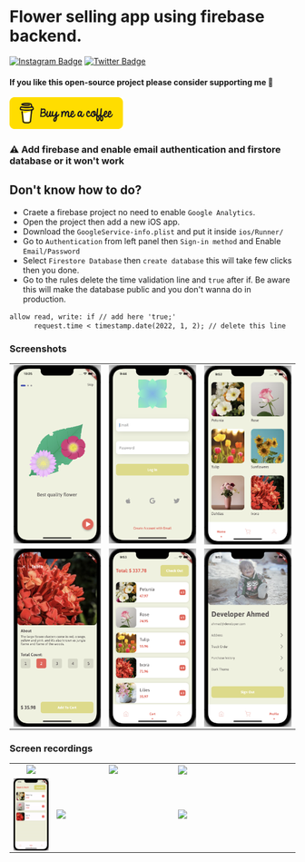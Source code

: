 # Flower selling app using firebase backend.

[![Instagram Badge](https://img.shields.io/badge/-Instagram-e84393?style=for-the-badge&labelColor=e84393&logo=instagram&logoColor=white)](https://instagram.com/watery_desert)
[![Twitter Badge](https://img.shields.io/badge/-Twitter-1ca0f1?style=for-the-badge&logo=twitter&logoColor=white&link=https://twitter.com/watery_desert)](https://twitter.com/watery_desert)

#### If you like this open-source project please consider supporting me 💛

<a href="https://www.buymeacoffee.com/watery_desert"><img src="https://raw.githubusercontent.com/watery-desert/assets/main/watery_desert/bmc-button.png" height="56"></a>

<div>


### ⚠️ Add firebase and enable email authentication and firstore database or it won't work
## Don't know how to do?
 - Craete a firebase project no need to enable `Google Analytics`.
 - Open the project then add a new iOS app. 
 - Download the `GoogleService-info.plist` and put it inside `ios/Runner/`
 - Go to `Authentication` from left panel then `Sign-in method` and Enable `Email/Password`
 - Select `Firestore Database` then `create database` this will take few clicks then you done.
- Go to the rules delete the time validation line and `true` after if. Be aware this will make the database public and you don't wanna do in production. 
```
allow read, write: if // add here 'true;'
      request.time < timestamp.date(2022, 1, 2); // delete this line
```
### Screenshots

<table>
   <tr>
      <td align="center">
         <img src="https://raw.githubusercontent.com/watery-desert/assets/main/flower_selling_app/screenshots/onboarding.png" width="200"/>
      </td>
      <td align="center">
         <img src="https://raw.githubusercontent.com/watery-desert/assets/main/flower_selling_app/screenshots/login.png" width="200"/>
      </td>
      <td align="center">
         <img align="right" src="https://raw.githubusercontent.com/watery-desert/assets/main/flower_selling_app/screenshots/home.png" width="200"/>
      </td>
   </tr>
   <tr>
      <td align="center">
         <img align="left" src="https://raw.githubusercontent.com/watery-desert/assets/main/flower_selling_app/screenshots/flower_detail.png" width="200"/>
      </td>
      <td align="center">
         <img align="left" src="https://raw.githubusercontent.com/watery-desert/assets/main/flower_selling_app/screenshots/cart.png" width="200"/>
      </td>
      <td align="center">
         <img align="left" src="https://raw.githubusercontent.com/watery-desert/assets/main/flower_selling_app/screenshots/profile.png" width="200"/>
      </td>      
   </tr>
</table>






### Screen recordings

<table>
   <tr>
      <td align="center">
         <img src="https://raw.githubusercontent.com/watery-desert/assets/main/flower_selling_app/screen_recordings/authentication_home.gif" width="200"/>
      </td>
      <td align="center">
         <img src="https://raw.githubusercontent.com/watery-desert/assets/main/flower_selling_app/screen_recordings/onboarding.gif" width="200"/>
      </td>
      <td align="center">
         <img align="right" src="https://raw.githubusercontent.com/watery-desert/assets/main/flower_selling_app/screen_recordings/add_to_cart.gif" width="200"/>
      </td>
   </tr>
   <tr>
      <td align="center">
         <img align="left" src="https://raw.githubusercontent.com/watery-desert/assets/main/flower_selling_app/screen_recordings/cart.gif" width="200"/>
      </td>
      <td align="center">
         <img align="left" src="https://raw.githubusercontent.com/watery-desert/assets/main/flower_selling_app/screen_recordings/dark_mode.gif" width="200"/>
      </td>
      <td align="center">
         <img align="left" src="https://raw.githubusercontent.com/watery-desert/assets/main/flower_selling_app/screen_recordings/signout.gif" width="200"/>
      </td>      
   </tr>
</table>







